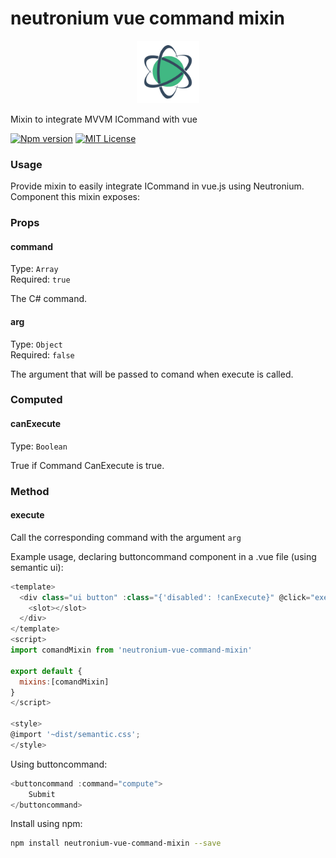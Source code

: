 # neutronium vue command mixin
<p align="center"><img width="100"src="https://raw.githubusercontent.com/David-Desmaisons/neutronium-vue/master/template/src/assets/logo.png"></p>
Mixin to integrate MVVM ICommand with vue

[![Npm version](https://img.shields.io/npm/v/neutronium-vue-command-mixin.svg?maxAge=2592000)](https://www.npmjs.com/package/neutronium-vue-command-mixin)
[![MIT License](https://img.shields.io/github/license/David-Desmaisons/neutronium-vue-command-mixin.svg)](https://github.com/David-Desmaisons/neutronium-vue-command-mixin/blob/master/LICENSE)


### Usage
Provide mixin to easily integrate ICommand in vue.js using Neutronium.
Component this mixin exposes:

### Props
#### command
Type: `Array`<br>
Required: `true`<br>

The C# command.

#### arg
Type: `Object`<br>
Required: `false`

The argument that will be passed to comand when execute is called.

### Computed
#### canExecute
Type: `Boolean`<br>

True if Command CanExecute is true.

### Method
#### execute

Call the corresponding command with the argument `arg`


Example usage, declaring buttoncommand component in a .vue file (using semantic ui):
 
```javascript
<template>
  <div class="ui button" :class="{'disabled': !canExecute}" @click="execute">   
    <slot></slot>  
  </div>
</template>
<script>
import comandMixin from 'neutronium-vue-command-mixin'

export default {
  mixins:[comandMixin]
}
</script>

<style>
@import '~dist/semantic.css';
</style>
```

Using buttoncommand:

```javascript
<buttoncommand :command="compute">
	Submit
</buttoncommand> 
```


Install using npm:
```bash
npm install neutronium-vue-command-mixin --save
```
